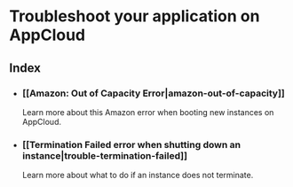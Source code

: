 # Troubleshoot your application on AppCloud

## Index

* ### [[Amazon: Out of Capacity Error|amazon-out-of-capacity]]
  Learn more about this Amazon error when booting new instances on AppCloud.

* ### [[Termination Failed error when shutting down an instance|trouble-termination-failed]]
  Learn more about what to do if an instance does not terminate.